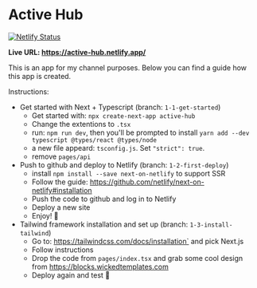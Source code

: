 # Active Hub 

[![Netlify Status](https://api.netlify.com/api/v1/badges/19b07686-e147-41c5-9691-7b791865c12d/deploy-status)](https://app.netlify.com/sites/active-hub/deploys)

**Live URL: https://active-hub.netlify.app/**

This is an app for my channel purposes.
Below you can find a guide how this app is created.

Instructions:

- Get started with Next + Typescript (branch: `1-1-get-started`)
  - Get started with: `npx create-next-app active-hub`
  - Change the extentions to `.tsx`
  - run: `npm run dev`, then you'll be prompted to install `yarn add --dev typescript @types/react @types/node`
  - a new file appeard: `tsconfig.js`. Set `"strict": true`.
  - remove `pages/api`
- Push to github and deploy to Netlify (branch: `1-2-first-deploy`)
  - install `npm install --save next-on-netlify` to support SSR
  - Follow the guide: https://github.com/netlify/next-on-netlify#installation
  - Push the code to github and log in to Netlify
  - Deploy a new site
  - Enjoy! 🎸
- Tailwind framework installation and set up (branch: `1-3-install-tailwind`)
  - Go to: https://tailwindcss.com/docs/installation` and pick Next.js
  - Follow instructions
  - Drop the code from `pages/index.tsx` and grab some cool design from https://blocks.wickedtemplates.com
  - Deploy again and test 🧐
